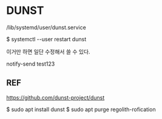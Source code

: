 # DUNST


/lib/systemd/user/dunst.service

$ systemctl --user restart dunst

이거만 하면 일단 수정해서 쓸 수 있다.


notify-send test123


## REF

https://github.com/dunst-project/dunst

$ sudo apt install dunst
$ sudo apt purge regolith-rofication 
